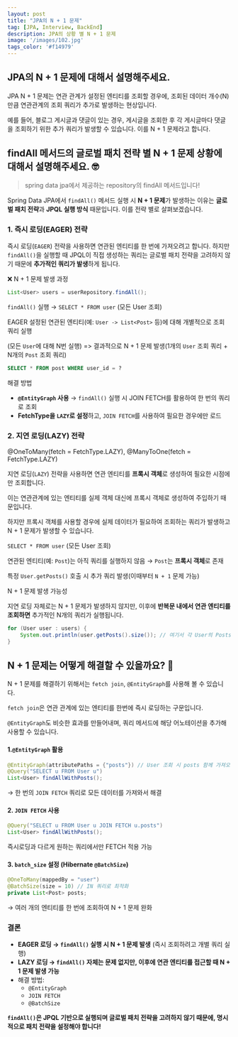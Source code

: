 ```yaml
---
layout: post
title: "JPA의 N + 1 문제"
tag: [JPA, Interview, BackEnd]
description: JPA의 상황 별 N + 1 문제
image: '/images/102.jpg'
tags_color: '#f14979'
---
```


## JPA의 N + 1 문제에 대해서 설명해주세요.

JPA N + 1 문제는 연관 관계가 설정된 엔티티를 조회할 경우에, 조회된 데이터 개수(N)만큼 연관관계의 조회 쿼리가 추가로 발생하는 현상입니다.

예를 들어, 블로그 게시글과 댓글이 있는 경우, 게시글을 조회한 후 각 게시글마다 댓글을 조회하기 위한 추가 쿼리가 발생할 수 있습니다. 이를 N + 1 문제라고 합니다.

## findAll 메서드의 글로벌 패치 전략 별 N + 1 문제 상황에 대해서 설명해주세요. 🤓

> spring data jpa에서 제공하는 repository의 findAll 메서드입니다!

Spring Data JPA에서 `findAll()` 메서드 실행 시 **N + 1 문제**가 발생하는 이유는 **글로벌 패치 전략**과 **JPQL 실행 방식** 때문입니다. 이를 전략 별로 살펴보겠습니다.

### 1. **즉시 로딩(EAGER) 전략**

즉시 로딩(`EAGER`) 전략을 사용하면 연관된 엔티티를 한 번에 가져오려고 합니다. 하지만 `findAll()`을 실행할 때 JPQL이 직접 생성하는 쿼리는 글로벌 패치 전략을 고려하지 않기 때문에 **추가적인 쿼리가 발생**하게 됩니다.

❌ N + 1 문제 발생 과정

```java
List<User> users = userRepository.findAll(); 
```

`findAll()` 실행 → `SELECT * FROM user` (모든 User 조회)

EAGER 설정된 연관된 엔티티(예: `User -> List<Post>` 등)에 대해 개별적으로 조회 쿼리 실행

(모든 `User`에 대해 N번 실행) => 결과적으로 N + 1 문제 발생(1개의 `User` 조회 쿼리 + N개의 `Post` 조회 쿼리)

```sql
SELECT * FROM post WHERE user_id = ?
```

해결 방법

- **`@EntityGraph` 사용** → `findAll()` 실행 시 JOIN FETCH를 활용하여 한 번의 쿼리로 조회
- **FetchType을 `LAZY`로 설정**하고, `JOIN FETCH`를 사용하여 필요한 경우에만 로드

### 2. **지연 로딩(LAZY) 전략**

@OneToMany(fetch = FetchType.LAZY), @ManyToOne(fetch = FetchType.LAZY)

지연 로딩(`LAZY`) 전략을 사용하면 연관 엔티티를 **프록시 객체**로 생성하여 필요한 시점에만 조회합니다.

이는 연관관계에 있는 엔티티를 실제 객체 대신에 프록시 객체로 생성하여 주입하기 때문입니다.

하지만 프록시 객체를 사용할 경우에 실제 데이터가 필요하여 조회하는 쿼리가 발생하고 N + 1 문제가 발생할 수 있습니다.

`SELECT * FROM user` (모든 User 조회)

연관된 엔티티(예: `Post`)는 아직 쿼리를 실행하지 않음
 → `Post`는 **프록시 객체**로 존재

특정 `User.getPosts()` 호출 시 추가 쿼리 발생(이때부터 `N + 1` 문제 가능)

N + 1 문제 발생 가능성

지연 로딩 자체로는 N + 1 문제가 발생하지 않지만, 이후에 **반복문 내에서 연관 엔티티를 조회하면** 추가적인 N개의 쿼리가 실행됩니다.

```java
for (User user : users) {
    System.out.println(user.getPosts().size()); // 여기서 각 User의 Posts를 가져오면서 추가 쿼리 발생
}
```

## N + 1 문제는 어떻게 해결할 수 있을까요? 🤔

N + 1 문제를 해결하기 위해서는 `fetch join`, `@EntityGraph`를 사용해 볼 수 있습니다. 

`fetch join`은 연관 관계에 있는 엔티티를 한번에 즉시 로딩하는 구문입니다. 

`@EntityGraph`도 비슷한 효과를 만들어내며, 쿼리 메서드에 해당 어노테이션을 추가해 사용할 수 있습니다.

#### 1.`@EntityGraph` 활용

```java
@EntityGraph(attributePaths = {"posts"}) // User 조회 시 posts 함께 가져오기
@Query("SELECT u FROM User u")
List<User> findAllWithPosts();
```

→ 한 번의 `JOIN FETCH` 쿼리로 모든 데이터를 가져와서 해결

#### 2. `JOIN FETCH` 사용

```java
@Query("SELECT u FROM User u JOIN FETCH u.posts")
List<User> findAllWithPosts();
```

즉시로딩과 다르게 원하는 쿼리에서만 FETCH 적용 가능

#### 3. `batch_size` 설정 (Hibernate `@BatchSize`)

```java
@OneToMany(mappedBy = "user")
@BatchSize(size = 10) // IN 쿼리로 최적화
private List<Post> posts;
```

→ 여러 개의 엔티티를 한 번에 조회하여 N + 1 문제 완화



### 결론 

- **EAGER 로딩 → `findAll()` 실행 시 N + 1 문제 발생** (즉시 조회하려고 개별 쿼리 실행)
- **LAZY 로딩 → `findAll()` 자체는 문제 없지만, 이후에 연관 엔티티를 접근할 때 N + 1 문제 발생 가능**
- 해결 방법:
  - `@EntityGraph`
  - `JOIN FETCH`
  - `@BatchSize`

**`findAll()`은 JPQL 기반으로 실행되며 글로벌 패치 전략을 고려하지 않기 때문에, 명시적으로 패치 전략을 설정해야 합니다!**
